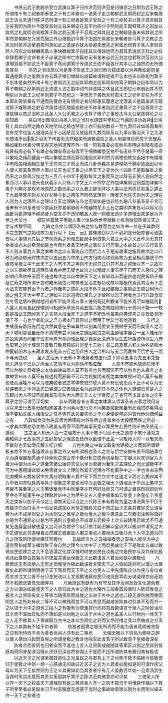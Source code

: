 <!-- { "loadSidebar": true } -->
　　书序云武王胜殷杀受立武庚以箕子归作洪范则洪范是归镐京之日即为武王陈之所谓惟十有三祀者即泰誓之十有三年春也一说箕子走之朝鲜武王即而封之后来朝周武王访以天道乃陈洪范则谓十有三祀者是箕子受封之十有三祀矣夫以箕子自言殷其沦丧我罔为臣仆今既受其封又自来朝安在其不为臣仆乎然则武王既释箕子之囚加以宾师之礼就而访焉故箕子陈之若云箕子不忍周之释其囚走之朝鲜是虽未知其说之所本然意朝鲜在万里荒服之外山海极边今箕子旧国在焉酋长来朝者皆习箕子文教之古风当时若非逃窜避周何至如此之逺是亦犹太伯避季歴逃之荆蛮也但箕子圣人至则自然人归宗之如麒麟鳯凰人争快覩故箕子自抚其众得其地而为君耳若说武王封之必有命辞若微子之命者夫子必录之即书亡序篇亦无有是未必武王封之也若陈洪范则大公道理自是不妨武王不臣箕子而问道箕子传道武王而不臣各行其本心之诚然而无所愧焉耳矣
　　洪范之书注疏以为是箕子告武王之后归而次叙成篇以为典教如是则是篇通是箕子之笔蔡注亦云箕子推衍增益以成篇故谓称祀者不忘本也夫以称祀为箕子不忘本是矣然所谓十有三者抑武王之纪年耶商之纪年耶抑亦箕子朝鲜之纪年耶以为箕子朝鲜之纪年则武王须遣人访之篇中词气非逺隔之体且武王即位七年崩此其不然明矣以为武王之纪年则箕子不忍祀之一字而忍于袭商未殄周未王之纪年安在为不忘本耶此等皆重有不通而先儒亦无有明辨之者何耶愚反覆思之沈潜其义是篇盖武王既访箕子既陈周之史官次第其语而成篇也称祀不称年者则武王重箕子之不臣尊箕子之道故特以商之旧称之此圣人大公无我之心也箕子微子之事皆古今大公案故特论之以俟知者
　　易曰河出图洛出书圣人则之当时水患既平至和之气融防浃洽故神出洛背上具此自然之数亦天地至和之精也然背上亦只有防数自一至九而已非如班固辈所言有文字也圣人道理具足于心因感而见故因其九数而即系以九事以备治天下之大法也使洛不出禹之治天下何尝无法然触类而通若或启之圣人何尝恃已而忽乎天哉系畴如画卦伏羲分明见得天地间道理不外一隂一阳有春夏必有秋冬有明必有暗有盛必有衰有高必有下有雄必有雌有奇必有偶至于细微纎悉无物不有无处不然于是画一奇以象阳之纯而健画一偶以象隂之顺而静而隂阳又非判然为两物也故又画阳中有隂隂中有阳盖相涵相生至于无穷具三才而止而成八卦伏羲亦是道理熟于胸中故画出以示人使人观其象而尽人事以法天也文王重之以尽天下之变为六十四卦于是取每卦之象而系之以辞周公加之为三百八十四爻于是取每爻之象而系之以辞无非使人观自然之象而尽人事以法天也伏羲示人只有八字文王六十四字之外加详矣周公则益加详矣今禹于九畴亦是观天地自然之数而系之以九者之辞无非尽人事以法天而已矣禹之辞止于九者至箕子则亦加详矣畴与卦之用虽不同然其理则一理者天也在天则为天之理在人则为人之理尽人之理以合天之理畴与卦之用皆如是也非特九畴八卦虽圣圣千言万语未有不如是者也今欲画卦亦甚易眼前不拘器物花木土石之类即其象皆可以起义而画卦只是道理不纯熟徒为空言亦不透彻若圣人观一物便发透许多道理出来是足为万世之大法也
　　细玩终篇箕子専就人事上体贴后世専就数上推测始知圣贤法天之学与术数不同
　　九畴之序文公谓因洛书之位与数而为之如洛书一位在子其数则水之生数气之始也故为五行以下【云　云】甚偹愚窃以为不必如是分配亦自可通盖皆以人事施为先后之节次而系之也惟五数居中则取象人君立大中之义此不为无意其余者或亦未必牵泥如是也今观九者备天地间之事矣五行万事之本故首之以五行其见于人则五事为人事之本故次之以五事先自治而后治人于是有政事之施焉故次之以八政为政必顺天时故次之以五纪五为中央土四方归向而取则焉故为五皇极而兼统乎四维然皇极立中于此天下之人有不齐之等则不无抑其过引其不及之权衡以齐一之故次之以三徳欲尽其道理质诸鬼神而无疑也故次之以稽疑人事虽尽于已而天人感应之理如响应声欲奉天而不违也故次之以庶徴使天下之人皆知趋吉而避凶也则民皆跻于福祉仁寿之域所谓于变时雍天地位万物育者至治之极功也故以福极终焉此其治天下之大法又安能有出于九者之外哉考之周礼大段不外乎此如建极之事则武王周公躬行心徳之余无非大中至正之矩如三公论道师氏保氏之类皆所以饬王躬者也五行八政食货则冬官之居四民时地利者所不能外焉五事三徳则司徒所教者不能外焉至如稽疑则人筮人具焉五纪庶徴则冯相氏保章氏具焉五福六极之向威则周行于其间不能一一枚数是虽武王既闻箕子之言然大段治天下之道率不能外也虽尧舜典谟考之亦皆备具所谓千圣一心也学者能求之吾心根本已具则以之而用于世又岂有他道哉
　　五行之生成虽有隂阳先后之次然其意在乎审其性以别其用要宜于民顺乎天而已矣圣人之治天下聪明睿智虽无所不周然未尝不用天之道因地之之利盖道理本自合一圣人惟无所违故感通无间至于位天地育万物亦惟此理之极耳此洪范所以生五行禹谟所以生六府也周官之辨土壤测日景致日致月观妖祥辨星土云物十有二风及草人稻人仲冬斩隂木仲夏斩阳木与夫藏氷发氷无非五行之用此古人之治所以与天合而嘉祥至后世无一而不与天违也
　　圣人之治天下无有不本诸身者故五行之下即以五事为先五事克备则人道尽于已以之而治人又孰不以为则孰不敬应哉
　　人莫不有貌也貌而防慢不可以为貌矣恭者貌之本体故貌曰恭人莫不有言也言而鄙倍不可以为言也从者言之本体故言曰从人莫不有视也视而邪僻不可以为视矣明者视之本体故视曰明人莫不有聴也聴而淫哇不可以为聴矣聪者聴之本体故聴曰聪人莫不有思也思而不正不可以为思矣睿者思之本体故思曰睿谓之曰者谓此名为此是即其本然之体也人徒谓已具是人之形即以为人不知不能践其形虽名为人而实非人矣学者反之于身可不求其本体之实乎箕子之言可谓至深切矣
　　恭从明聪睿者五事之本体肃乂哲谋圣者五事之致用自汉以来五行五事分配相属各各不同素问五行又不同矣愚意配属虽有此理然亦看得活落不要粘泥圣人相授受之意不専在此只要实体之于心身便是何必只管代他分疏何益之有
　　八政如食货为先宾师为后固有内外先后之差其余亦大段歴而序之若必一一求其次第亦恐太凿八政虽与周官不同然其承天意以厚民生若民性则千古圣贤无二道也
　　古之圣人知天人合一之理故于人事不敢不尽而于天之道亦不敢不谨尧之羲和舜之七政洪范之五纪周官之保章氏皆所以致谨于此盖一以敬授人时一以敬天而不敢忽也吴幼清氏解五纪详细
　　五为九畴之中故又取象为建极之义而其所谓建极者亦不外五事道理非五事之外又有所谓极也圣人之言与后世安排布置不同随事立义而道理自相贯通不待牵附之使合亦不能分析之使离也皇极二字自汉以来训皇为大极为中谓为大中之道至宋诸公始异其说以皇为君极为至朱子盖深论之而尤谓极字不可为中愚窃谓此皆未免専就文义上理防然其实道理亦不能离乎中之一字也洛书东西北南横纵五数皆居中大禹分明取象人君中天下而立立大中之道之义而苦苦要辨其不为中者抑亦似戾禹与箕子取象之本意也况中为至极之理天下道理至于中而止矣中又何尝不兼至字之义乎若徒至而不中则至字亦有何好处而又乌可谓之极耶然则即训作至字亦不能离乎中之理孰若训中之为尽乎又古人皇字极重如云惟皇上帝皇矣上帝皇天之类皆以加于天帝之上谓惟天足以当之三代称王未有君称为皇之语况箕子不臣于周篇中曰而曰汝不一而足岂遂加以天帝之徽称又胜于周之臣子之美其君耶文公谓皇若为大不成皇则受之为大则受之惟皇之极为惟大之极乎愚意此二句者旧注解得自好亦曷为不通若必以是为不通则五皇极亦不成谓五君极乎上次五曰建用君极尤不可通矣无逸篇皇自敬徳皇又岂可训为君乎今似只依注疏旧解以皇训大以极训中谓天之大中之道也此其道理自正然建之者自是人君之事也人君继天立极尽天下大中之道为四方之所取则所谓皇建其有极也
　　五福即次九之五福福者徳之安裕人能尽大中之道则至和咸萃五福敛聚于身自然之理今立大中于上而庶民咸化于下是聚此五福以敷锡庶民也建立之几不息涵濡之化益深惟时时使庶民在汝极之中是民亦与汝共保此极也诗云羣黎百姓徧为尔徳盖亦锡汝保极之义此数语言人君当如是以建极也
　　凡厥庶民无有淫朋人无有比徳惟皇作极此数语者言使天下之人皆如是则可以谓之大建极矣此即所谓明明徳于天下笃恭而天下平之义也民人二字先儒陈氏分作民与有位者而言古注文公皆不分只总统说以上文用敷锡厥庶民只说庶民耳若分说道理亦自无妨然不若统说更觉无破碎耳
　　凡厥庶民有猷有为有守至其作汝用咎皆言化道劝教之方以谓必如是使天下之人皆归此大中之道也大略作三段看首段至时人斯其惟皇之极言人之资质有此三等皆当随资质而成就之以进于大中之道也二段无虐防独而畏高明言人之所处有此二等不可以微贱而忽不可以贵显而避咸皆抑其过引其不及而齐一之以进于大中之道也三段人之有能有为使羞其行而邦其昌数语言于用人之际皆当尽其才而不滥恤其私而不薄如是以劝勉之以进于大中之道也盖圣人以万物为一体天下之人无不欲其人于善故既立大中之本以为观化之则而又尽时措之宜以尽曲成之方天下之人其孰有不恊于中者耶
　　防独者孤寒之极无所资而不能为善者高明者贤智之过有所恃而不肯为善者世间人亦有此二等也
　　无偏无陂以下则协为歌咏之辞以使人感动兴起而自得之所谓皇极之敷言也咏叹此言箕子所以致意于皇极者深矣
　　防者合而皆同也归者安而不返也上言人之资质成就随其等第区以别之至此则皆趋向而同来矣浃洽既乆厌饫日深自然安固止于是而不迁所谓防其有极归其有极也
　　以近天子之光谓亲被其道化之光盖民之与君有上下之分势不能不隔絶今皆敏徳归于皇极之中则一徳一心感通无间故曰近天子之光为人君者必能如是则可谓作民父母以为天下王矣然则为王之义其重如此当其责者宁有几人盖数百年始一见焉汤武生当其时天岂无意而其责又奚容辞乎箕子之陈洪范其微意亦可识矣
　　三徳圣人所以齐一天下之权盖天下道理自有是三等非圣人齐一之则不能归于中惟辟作福以下箕子所拳拳者必是殷末习于纣恶服食无度感于当时之事故欲君徳以刚为主而所以操夫齐一天下之权者也
